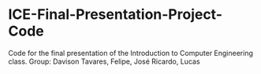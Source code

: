 # ICE-Final-Presentation-Project-Code
Code for the final presentation of the Introduction to Computer Engineering class.
Group: Davison Tavares, Felipe, José Ricardo, Lucas
